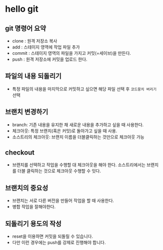 # hello git

## git 명령어 요약

- clone : 원격 저장소 복사
- add : 스테이지 영역에 작업 파일 추가
- commit : 스테이지 영역의 파일을 가지고 커밋(=세이브)을 만든다.
- push : 원격 저장소에 커밋을 업로드 한다.

## 파일의 내용 되돌리기

- 특정 파일의 내용을 마지막으로 커밋하고 싶으면 해당 파일 선택 후 `코드뭉치 버리기` 선택

## 브랜치 변경하기

- branch: 기존 내용을 유지한 채 새로운 내용을 추가하고 싶을 때 사용한다.
- 체크아웃: 특정 브랜치(혹은 커밋)로 돌아가고 싶을 때 사용.
- 소스트리의 체크아웃: 브랜치 이름을 더블클릭하는 것만으로 체크아웃 가능

## checkout

- 브랜치를 선택하고 작업을 수행할 대 체크아웃을 해야 한다. 소스트리에서는 브랜치를 더블 클릭하는 것으로 체크아웃 수행할 수 잇다.

## 브랜치의 중요성

- 브랜치는 서로 다른 버전을 만들어 작업을 할 때 사용한다.
- 병합 작업을 잘해야한다.

## 되돌리기 용도의 작성

- reset을 이용하면 커밋을 되돌릴 수 있습니다.
- 다만 이런 경우에는 push를 강제로 진행해야 합니다.
